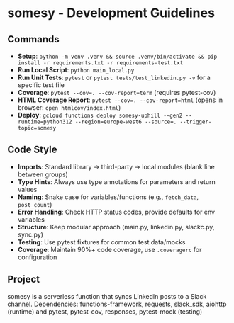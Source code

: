 # somesy - Development Guidelines

## Commands
- **Setup**: `python -m venv .venv && source .venv/bin/activate && pip install -r requirements.txt -r requirements-test.txt`
- **Run Local Script**: `python main_local.py`
- **Run Unit Tests**: `pytest` or `pytest tests/test_linkedin.py -v` for a specific test file
- **Coverage**: `pytest --cov=. --cov-report=term` (requires pytest-cov)
- **HTML Coverage Report**: `pytest --cov=. --cov-report=html` (opens in browser: `open htmlcov/index.html`)
- **Deploy**: `gcloud functions deploy somesy-uphill --gen2 --runtime=python312 --region=europe-west6 --source=. --trigger-topic=somesy`

## Code Style
- **Imports**: Standard library → third-party → local modules (blank line between groups)
- **Type Hints**: Always use type annotations for parameters and return values
- **Naming**: Snake case for variables/functions (e.g., `fetch_data`, `post_count`)
- **Error Handling**: Check HTTP status codes, provide defaults for env variables
- **Structure**: Keep modular approach (main.py, linkedin.py, slackc.py, sync.py)
- **Testing**: Use pytest fixtures for common test data/mocks
- **Coverage**: Maintain 90%+ code coverage, use `.coveragerc` for configuration

## Project
somesy is a serverless function that syncs LinkedIn posts to a Slack channel.
Dependencies: functions-framework, requests, slack_sdk, aiohttp (runtime)
and pytest, pytest-cov, responses, pytest-mock (testing)
